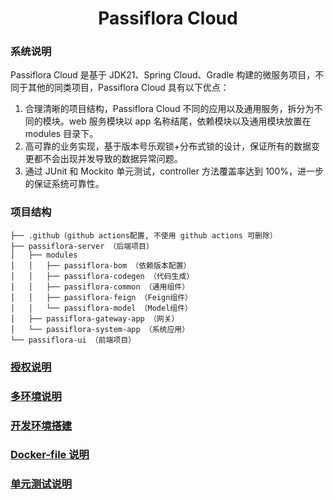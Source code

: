 <div align=center>
<h1>Passiflora Cloud</h1>
</div>

### 系统说明
Passiflora Cloud 是基于 JDK21、Spring Cloud、Gradle 构建的微服务项目，不同于其他的同类项目，Passiflora Cloud 具有以下优点：
1. 合理清晰的项目结构，Passiflora Cloud 不同的应用以及通用服务，拆分为不同的模块。web 服务模块以 app 名称结尾，依赖模块以及通用模块放置在 modules 目录下。
2. 高可靠的业务实现，基于版本号乐观锁+分布式锁的设计，保证所有的数据变更都不会出现并发导致的数据异常问题。
3. 通过 JUnit 和 Mockito 单元测试，controller 方法覆盖率达到 100%，进一步的保证系统可靠性。

### 项目结构
```shell
├── .github（github actions配置, 不使用 github actions 可删除）
├── passiflora-server （后端项目）
│   ├── modules
│   │   ├── passiflora-bom （依赖版本配置）
│   │   ├── passiflora-codegen （代码生成）
│   │   ├── passiflora-common （通用组件）
│   │   ├── passiflora-feign （Feign组件）
│   │   └── passiflora-model （Model组件）
│   ├── passiflora-gateway-app （网关）
│   └── passiflora-system-app （系统应用）
└── passiflora-ui （前端项目）
```
### [授权说明](document%2Fzh%2F授权说明.md)

### [多环境说明](document%2Fzh%2F多环境说明.md)

### [开发环境搭建](document%2Fzh%2F开发环境搭建.md)

### [Docker-file 说明](document%2Fzh%2FDockerfile.md)

### [单元测试说明](document%2Fzh%2F单元测试说明.md)